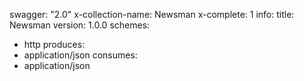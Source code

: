 swagger: "2.0"
x-collection-name: Newsman
x-complete: 1
info:
  title: Newsman
  version: 1.0.0
schemes:
- http
produces:
- application/json
consumes:
- application/json